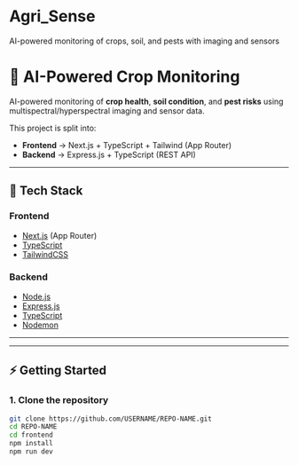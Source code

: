 # Agri_Sense
AI-powered monitoring of crops, soil, and pests with imaging and sensors

# 🌱 AI-Powered Crop Monitoring

AI-powered monitoring of **crop health**, **soil condition**, and **pest risks** using multispectral/hyperspectral imaging and sensor data.  

This project is split into:
- **Frontend** → Next.js + TypeScript + Tailwind (App Router)  
- **Backend** → Express.js + TypeScript (REST API)  

---

## 🚀 Tech Stack
### Frontend
- [Next.js](https://nextjs.org/) (App Router)  
- [TypeScript](https://www.typescriptlang.org/)  
- [TailwindCSS](https://tailwindcss.com/)  


### Backend
- [Node.js](https://nodejs.org/)  
- [Express.js](https://expressjs.com/)  
- [TypeScript](https://www.typescriptlang.org/)  
- [Nodemon](https://nodemon.io/)  

---




---

## ⚡ Getting Started

### 1. Clone the repository
```bash
git clone https://github.com/USERNAME/REPO-NAME.git
cd REPO-NAME
cd frontend
npm install
npm run dev

